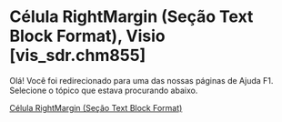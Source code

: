 
# Célula RightMargin (Seção Text Block Format), Visio [vis_sdr.chm855]

Olá! Você foi redirecionado para uma das nossas páginas de Ajuda F1. Selecione o tópico que estava procurando abaixo.

[Célula RightMargin (Seção Text Block Format)](http://msdn.microsoft.com/library/bc8f5469-e79f-4a68-73cb-d11c938353a4%28Office.15%29.aspx)

